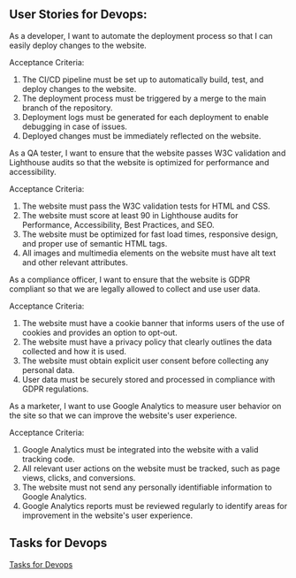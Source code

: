 ## User Stories for Devops: 

As a developer, I want to automate the deployment process so that I can easily deploy changes to the website.

Acceptance Criteria:

1. The CI/CD pipeline must be set up to automatically build, test, and deploy changes to the website. 
2. The deployment process must be triggered by a merge to the main branch of the repository. 
3. Deployment logs must be generated for each deployment to enable debugging in case of issues. 
4. Deployed changes must be immediately reflected on the website.

As a QA tester, I want to ensure that the website passes W3C validation and Lighthouse audits so that the website is optimized for performance and accessibility.

Acceptance Criteria:

1. The website must pass the W3C validation tests for HTML and CSS. 
2. The website must score at least 90 in Lighthouse audits for Performance, Accessibility, Best Practices, and SEO. 
3. The website must be optimized for fast load times, responsive design, and proper use of semantic HTML tags. 
4. All images and multimedia elements on the website must have alt text and other relevant attributes.

As a compliance officer, I want to ensure that the website is GDPR compliant so that we are legally allowed to collect and use user data.

Acceptance Criteria:

1. The website must have a cookie banner that informs users of the use of cookies and provides an option to opt-out. 
2. The website must have a privacy policy that clearly outlines the data collected and how it is used. 
3. The website must obtain explicit user consent before collecting any personal data. 
4. User data must be securely stored and processed in compliance with GDPR regulations.

As a marketer, I want to use Google Analytics to measure user behavior on the site so that we can improve the website's user experience.

Acceptance Criteria:

1. Google Analytics must be integrated into the website with a valid tracking code.
2. All relevant user actions on the website must be tracked, such as page views, clicks, and conversions. 
3. The website must not send any personally identifiable information to Google Analytics.
4. Google Analytics reports must be reviewed regularly to identify areas for improvement in the website's user experience.

## Tasks for Devops
[Tasks for Devops](/documentation/theme_1/Tasks/devops_tasks.md)
